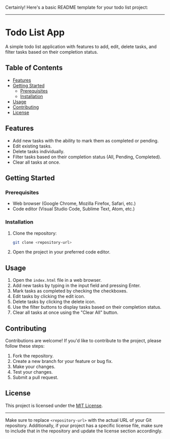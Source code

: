 Certainly! Here's a basic README template for your todo list project:

---

# Todo List App

A simple todo list application with features to add, edit, delete tasks, and filter tasks based on their completion status.

## Table of Contents

- [Features](#features)
- [Getting Started](#getting-started)
  - [Prerequisites](#prerequisites)
  - [Installation](#installation)
- [Usage](#usage)
- [Contributing](#contributing)
- [License](#license)

## Features

- Add new tasks with the ability to mark them as completed or pending.
- Edit existing tasks.
- Delete tasks individually.
- Filter tasks based on their completion status (All, Pending, Completed).
- Clear all tasks at once.

## Getting Started

### Prerequisites

- Web browser (Google Chrome, Mozilla Firefox, Safari, etc.)
- Code editor (Visual Studio Code, Sublime Text, Atom, etc.)

### Installation

1. Clone the repository:

   ```bash
   git clone <repository-url>
   ```

2. Open the project in your preferred code editor.

## Usage

1. Open the `index.html` file in a web browser.
2. Add new tasks by typing in the input field and pressing Enter.
3. Mark tasks as completed by checking the checkboxes.
4. Edit tasks by clicking the edit icon.
5. Delete tasks by clicking the delete icon.
6. Use the filter buttons to display tasks based on their completion status.
7. Clear all tasks at once using the "Clear All" button.

## Contributing

Contributions are welcome! If you'd like to contribute to the project, please follow these steps:

1. Fork the repository.
2. Create a new branch for your feature or bug fix.
3. Make your changes.
4. Test your changes.
5. Submit a pull request.

## License

This project is licensed under the [MIT License](LICENSE).

---

Make sure to replace `<repository-url>` with the actual URL of your Git repository. Additionally, if your project has a specific license file, make sure to include that in the repository and update the license section accordingly.
